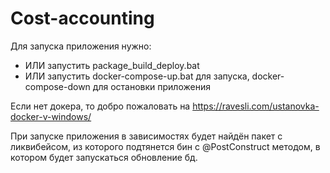 # Cost-accounting

Для запуска приложения нужно:
 - ИЛИ запустить package_build_deploy.bat
 - ИЛИ запустить docker-compose-up.bat для запуска, docker-compose-down для остановки приложения

Если нет докера, то добро пожаловать на https://ravesli.com/ustanovka-docker-v-windows/

При запуске приложения в зависимостях будет найдён пакет с ликвибейсом, из которого подтянется бин с @PostConstruct методом, в котором будет запускаться обновление бд.
